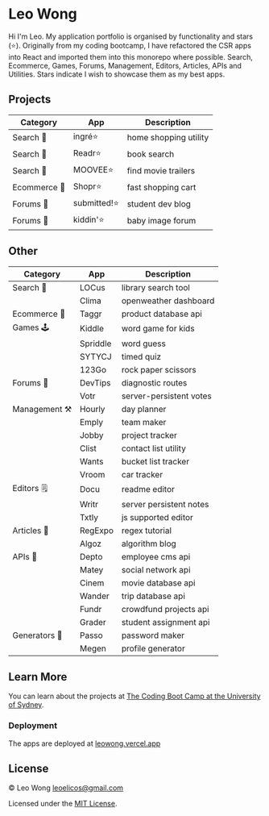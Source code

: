 # Leo Wong

Hi I'm Leo. My application portfolio is organised by functionality and stars (⭐). Originally from my coding bootcamp, I have refactored the CSR apps into React and imported them into this monorepo where possible. Search, Ecommerce, Games, Forums, Management, Editors, Articles, APIs and Utilities. Stars indicate I wish to showcase them as my best apps.

## Projects

| Category     | App          | Description           |
| ------------ | ------------ | --------------------- |
| Search 🔎    | ingré⭐      | home shopping utility |
| Search 🔎    | Readr⭐      | book search           |
| Search 🔎    | MOOVEE⭐     | find movie trailers   |
| Ecommerce 🛒 | Shopr⭐      | fast shopping cart    |
| Forums 💬    | submitted!⭐ | student dev blog      |
| Forums 💬    | kiddin'⭐    | baby image forum      |

## Other

| Category      | App      | Description             |
| ------------- | -------- | ----------------------- |
| Search 🔎     | LOCus    | library search tool     |
|               | Clima    | openweather dashboard   |
| Ecommerce 🛒  | Taggr    | product database api    |
| Games 🕹️      | Kiddle   | word game for kids      |
|               | Spriddle | word guess              |
|               | SYTYCJ   | timed quiz              |
|               | 123Go    | rock paper scissors     |
| Forums 💬     | DevTips  | diagnostic routes       |
|               | Votr     | server-persistent votes |
| Management ⚒️ | Hourly   | day planner             |
|               | Emply    | team maker              |
|               | Jobby    | project tracker         |
|               | Clist    | contact list utility    |
|               | Wants    | bucket list tracker     |
|               | Vroom    | car tracker             |
| Editors 🗒️    | Docu     | readme editor           |
|               | Writr    | server persistent notes |
|               | Txtly    | js supported editor     |
| Articles 📰   | RegExpo  | regex tutorial          |
|               | Algoz    | algorithm blog          |
| APIs 🔁       | Depto    | employee cms api        |
|               | Matey    | social network api      |
|               | Cinem    | movie database api      |
|               | Wander   | trip database api       |
|               | Fundr    | crowdfund projects api  |
|               | Grader   | student assignment api  |
| Generators 🤖 | Passo    | password maker          |
|               | Megen    | profile generator       |

## Learn More

You can learn about the projects at [The Coding Boot Camp at the University of Sydney](https://techbootcamp.sydney.edu.au/coding).

### Deployment

The apps are deployed at [leowong.vercel.app](https://leowong.vercel.app)

## License

© Leo Wong [leoelicos@gmail.com](leoelicos@gmail.com)

Licensed under the [MIT License](./LICENSE.txt).
